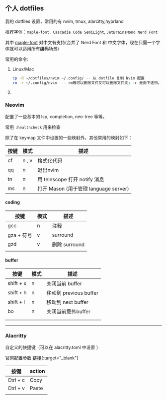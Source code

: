 ## 个人 dotfiles
我的 dotfiles 设置，常用的有 nvim, tmux, alarcitty,hyprland



推荐字体：` maple-font，Cascadia Code SemiLight `,  `JetBrainsMono Nerd Font`

其中 [maple-font](https://github.com/subframe7536/maple-font) 对中文有支持(合并了 Nerd Font 和 中文字体，现在只需一个字体就可以适用所有**编码**场景)



常用的命令:

1. Linux/Mac

   ```bash
   cp -R ~/dotfiles/nvim ~/.config/ -- 从 dotfile 复制 Nvim 配置
   rm -r ~/.config/nvim  -- rm既可以删除文件又可以删除文件夹; -r 是向下递归，不管有多少级目录，一并删除
   ```

   

2. 

### Neovim 
配置了一些基本的 lsp, completion, neo-tree 等等。

常用 `:healthcheck` 用来检查

除了在 keymap 文件中设置的一些映射外，其他常用的映射如下：

| 按键       | 模式  | 描述                                  |
| ---------- | :---- | ------------------------------------- |
| <leader>cf | n , v | 格式化代码                            |
| <leader>qq | n     | 退出nvim                              |
| <leader>tn | n     | 用 telescope 打开 notify 消息         |
| <leader>ms | n     | 打开 Mason (用于管理 language server) |

#### coding

| 按键       | 模式 | 描述          |
| ---------- | ---- | ------------- |
| gcc        | n    | 注释          |
| gza + 符号 | v    | surround      |
| gzd        | v    | 删除 surround |
|            |      |               |



#### buffer

| 按键       | 模式 | 描述                   |
| ---------- | ---- | ---------------------- |
| shift + x  | n    | 关闭当前 buffer        |
| shift + h  | n    | 移动到 previous buffer |
| shift + l  | n    | 移动到 next buffer     |
| <leader>bo | n    | 关闭当前意外buffer     |
|            |      |                        |
|            |      |                        |







---





### Alacritty

自定义的快捷键（可以在 alacritty.toml 中设置 ）

官网配置参数 [链接](https://alacritty.org/config-alacritty.html){:target="_blank"}

| 按键     | action |
| -------- | ------ |
| Ctrl + c | Copy   |
| Ctrl + v | Paste  |
|          |        |

